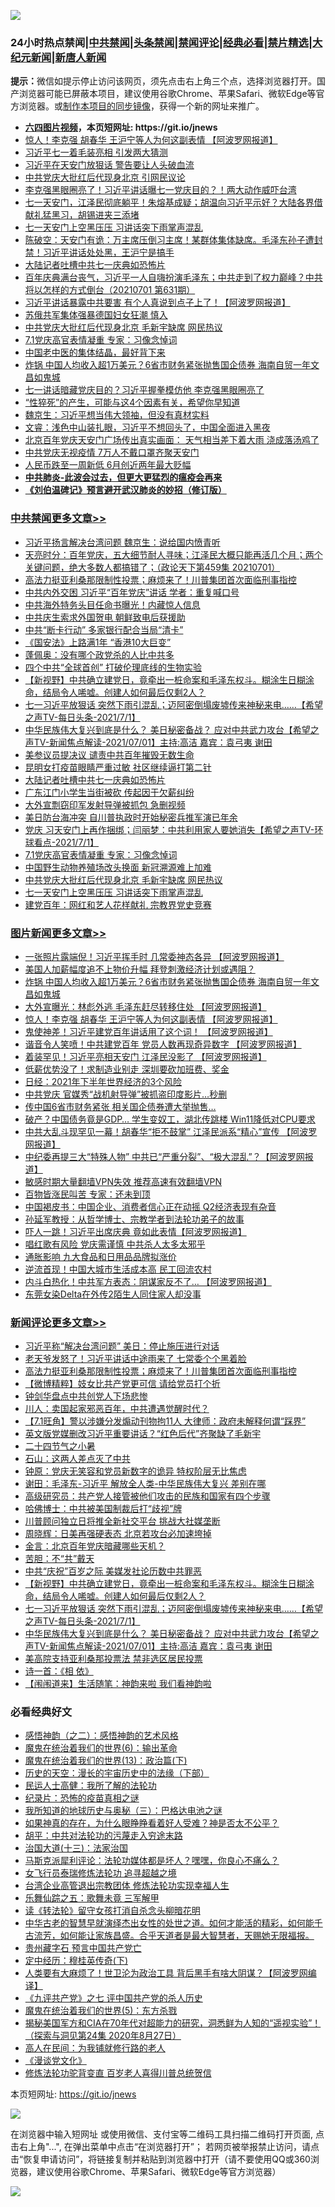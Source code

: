 ![](https://raw.githubusercontent.com/fqnews/bnews/master/64photo/fqnews-qr.jpg)

<div id="tt">
<h3>24小时热点禁闻|<a href="#%E4%B8%AD%E5%85%B1%E7%A6%81%E9%97%BB%E6%9B%B4%E5%A4%9A%E6%96%87%E7%AB%A0">中共禁闻</a>|<a href="#%E5%9B%BE%E7%89%87%E6%96%B0%E9%97%BB%E6%9B%B4%E5%A4%9A%E6%96%87%E7%AB%A0">头条禁闻</a>|<a href="#%E6%96%B0%E9%97%BB%E8%AF%84%E8%AE%BA%E6%9B%B4%E5%A4%9A%E6%96%87%E7%AB%A0">禁闻评论|<a href="#%E5%BF%85%E7%9C%8B%E7%BB%8F%E5%85%B8%E5%A5%BD%E6%96%87">经典必看|<a href="/video.md#%E7%A6%81%E7%89%87%E7%B2%BE%E9%80%89">禁片精选</a>|<a href="https://github.com/fqnews/djy/blob/master/gb/nf1351518.md#1">大纪元新闻</a>|<a href="https://github.com/fqnews/ntdtv/blob/master/gb/prog204.md#1">新唐人新闻</a></h3>
<div><b>提示：</b>微信如提示停止访问该网页，须先点击右上角三个点，选择浏览器打开。国产浏览器可能已屏蔽本项目，建议使用谷歌Chrome、苹果Safari、微软Edge等官方浏览器。或<a href="https://github.com/fqnews/bnews/blob/master/%E5%88%B6%E4%BD%9Cgit%E7%A6%81%E9%97%BB%E9%95%9C%E5%83%8F.md">制作本项目的同步镜像</a>，获得一个新的网址来推广。</div>
<ul>
<li><b><a href="http://d1.bdrive.tk/64.mp4" target="_blank">六四图片视频</a>，本页短网址: https://git.io/jnews</b></li>
<li><a href="/topimagenews/20210701/1578123.md">惊人！李克强 胡春华 王沪宁等人为何这副表情 【阿波罗网报道】</a></li>
<li><a href="/cbnews/20210701/1578327.md">习近平七一着毛装亮相 引发两大猜测</a></li>
<li><a href="/cbnews/20210701/1578156.md">习近平在天安门放狠话 警告要让人头破血流</a></li>
<li><a href="/cbnews/20210701/1578293.md">中共党庆大批红后代现身北京 引网民议论</a></li>
<li><a href="/comments/20210701/1578119.md">李克强黑眼圈亮了！习近平讲话曝七一党庆目的？！两大动作威吓台湾</a></li>
<li><a href="/bannedvideo/20210701/1578112.md">七一天安门，江泽民彻底躺平！朱熔基成疑；胡温向习近平示好？大陆各界借献礼猛黑习，胡锡进夹三添堵</a></li>
<li><a href="/cbnews/20210701/1578459.md">七一天安门上空黑压压 习讲话突下雨掌声混乱</a></li>
<li><a href="/bannedvideo/20210701/1578349.md">陈破空：天安门有诡：万主席压倒习主席！某群体集体缺席。毛泽东孙子遭封禁！习近平讲话处处黑，王沪宁是搞手</a></li>
<li><a href="/cbnews/20210702/1578624.md">大陆记者吐槽中共七一庆典如恐怖片</a></li>
<li><a href="/bannedvideo/20210701/1578313.md">百年庆典满台丧气，习近平一人自嗨扮演毛泽东；中共走到了权力巅峰？中共将以怎样的方式倒台（20210701 第631期）</a></li>
<li><a href="/cnnews/20210701/1578201.md">习近平讲话暴露中共要害 有个人真说到点子上了！【阿波罗网报道】</a></li>
<li><a href="/lifebaike/20210702/1578650.md">苏俄共军集体强暴德国妇女狂潮 慎入</a></li>
<li><a href="/cbnews/20210701/1578460.md">中共党庆大批红后代现身北京 毛新宇缺席 网民热议</a></li>
<li><a href="/cbnews/20210701/1578479.md">7.1党庆高官表情凝重 专家：习像念悼词</a></li>
<li><a href="/comments/20210701/1578319.md">中国老中医的集体结晶，最好背下来</a></li>
<li><a href="/topimagenews/20210701/1578374.md">炸锅 中国人均收入超1万美元？6省市财务紧张抛售国企债券 海南自贸一年文昌如鬼城</a></li>
<li><a href="/comments/20210701/1578147.md">七一讲话暗藏党庆目的？习近平握拳模仿他 李克强黑眼圈亮了</a></li>
<li><a href="/health/20210702/1578614.md">“性猝死”的产生，可能与这4个因素有关，希望你早知道</a></li>
<li><a href="/headline/20210702/1578562.md">魏京生：习近平想当伟大领袖，但没有真材实料</a></li>
<li><a href="/bannedvideo/20210701/1578157.md">文睿：浅色中山装扎眼，习近平不想回头了，中国全面进入黑夜</a></li>
<li><a href="/bannedvideo/20210702/1578608.md">北京百年党庆天安门广场传出真实画面： 天气相当差下着大雨 浇成落汤鸡了</a></li>
<li><a href="/cbnews/20210701/1578303.md">中共党庆无视疫情 7万人不戴口罩齐聚天安门</a></li>
<li><a href="/cnnews/20210701/1578485.md">人民币跌至一周新低 6月创近两年最大贬幅</a></li>
<li><b><a href="/comments/20200211/1275071.md" target="_blank">中共肺炎-此波会过去，但更大更猛烈的瘟疫会再来</a></b></li>
<li><b><a href="/comments/20200207/1272816.md" target="_blank">《刘伯温碑记》预言避开武汉肺炎的妙招（修订版）</a></b></li>
</ul>
</div>

<div class="catlist">
<h3><a href="/cbnews/" target="_blank">中共禁闻</a><span><a href="/cbnews/" target="_blank" rel="nofollow">更多文章>></a></span></h3>
<ul>
<li><a href="/cbnews/20210702/1578851.md" target="_blank">习近平扬言解决台湾问题 魏京生：说给国内愤青听</a></li>
<li><a href="/cbnews/20210702/1578835.md" target="_blank">天亮时分：百年党庆，五大细节耐人寻味；江泽民大概只能再活几个月；两个关键问题，绝大多数人都搞错了；（政论天下第459集 20210701）</a></li>
<li><a href="/comments/20210702/1578828.md" target="_blank">高法力挺亚利桑那限制性投票；麻烦来了！川普集团首次面临刑事指控</a></li>
<li><a href="/cbnews/20210702/1578784.md" target="_blank">中共内外交困 习近平“百年党庆”讲话 学者：重复喊口号</a></li>
<li><a href="/cbnews/20210702/1578759.md" target="_blank">中共海外特务头目任命书曝光！内藏惊人信息</a></li>
<li><a href="/cbnews/20210702/1578758.md" target="_blank">中共庆生索求外国贺电 朝鲜致电后获援助</a></li>
<li><a href="/cbnews/20210702/1578754.md" target="_blank">中共“断卡行动” 多家银行配合当局“清卡”</a></li>
<li><a href="/cbnews/20210702/1578723.md" target="_blank">《国安法》上路满1年 “香港10大巨变”</a></li>
<li><a href="/cbnews/20210702/1578716.md" target="_blank">蓬佩奥：没有哪个政党杀的人比中共多</a></li>
<li><a href="/cbnews/20210702/1578715.md" target="_blank">四个中共“全球首创” 打破伦理底线的生物实验</a></li>
<li><a href="/comments/20210702/1578712.md" target="_blank">【新视野】中共确立建党日，竟牵出一桩命案和毛泽东权斗。糊涂生日糊涂命，结局令人唏嘘。创建人如何最后仅剩2人？</a></li>
<li><a href="/comments/20210702/1578701.md" target="_blank">七一习近平放狠话 突然下雨引混乱；迈阿密倒塌废墟传来神秘来电……【希望之声TV-每日头条-2021/7/1】</a></li>
<li><a href="/comments/20210702/1578700.md" target="_blank">中华民族伟大复兴到底是什么？ 美日秘密备战？ 应对中共武力攻台【希望之声TV-新闻焦点解读-2021/07/01】主持:高洁  嘉宾：袁弓夷  谢田</a></li>
<li><a href="/cbnews/20210702/1578699.md" target="_blank">美参议员提决议 谴责中共百年摧毁无数生命</a></li>
<li><a href="/cbnews/20210702/1578698.md" target="_blank">昆明女打疫苗眼睛严重过敏 社区继续逼打第二针</a></li>
<li><a href="/cbnews/20210702/1578624.md" target="_blank">大陆记者吐槽中共七一庆典如恐怖片</a></li>
<li><a href="/cbnews/20210702/1578623.md" target="_blank">广东江门小学生当街被砍 传起因于欠薪纠纷</a></li>
<li><a href="/cbnews/20210702/1578609.md" target="_blank">大外宣剽窃印军发射导弹被抓包 急删视频</a></li>
<li><a href="/cbnews/20210702/1578546.md" target="_blank">美日防台海冲突 自川普执政时开始秘密兵推军演已年余</a></li>
<li><a href="/comments/20210702/1578534.md" target="_blank">党庆 习天安门上再作捆绑；闫丽梦：中共利用家人要她消失【希望之声TV-环球看点-2021/7/1】</a></li>
<li><a href="/cbnews/20210701/1578479.md" target="_blank">7.1党庆高官表情凝重 专家：习像念悼词</a></li>
<li><a href="/cbnews/20210701/1578478.md" target="_blank">中国野生动物养殖场改头换面 新冠溯源难上加难</a></li>
<li><a href="/cbnews/20210701/1578460.md" target="_blank">中共党庆大批红后代现身北京 毛新宇缺席 网民热议</a></li>
<li><a href="/cbnews/20210701/1578459.md" target="_blank">七一天安门上空黑压压 习讲话突下雨掌声混乱</a></li>
<li><a href="/cbnews/20210701/1578425.md" target="_blank">建党百年：网红和艺人花样献礼 宗教界党史竞赛</a></li>

</ul>
</div>
<div class="catlist">
<h3><a href="/topimagenews/" target="_blank">图片新闻</a><span><a href="/topimagenews/" target="_blank" rel="nofollow">更多文章>></a></span></h3>
<ul>
<li><a href="/topimagenews/20210702/1578867.md" target="_blank">一张照片露端倪！习近平挥手时 几常委神态各异 【阿波罗网报道】</a></li>
<li><a href="/topimagenews/20210702/1578533.md" target="_blank">美国人加薪幅度追不上物价升幅 拜登刺激经济计划或遇阻？</a></li>
<li><a href="/topimagenews/20210701/1578374.md" target="_blank">炸锅 中国人均收入超1万美元？6省市财务紧张抛售国企债券 海南自贸一年文昌如鬼城</a></li>
<li><a href="/topimagenews/20210701/1578148.md" target="_blank">大外宣曝光：林彪外逃 毛泽东赶尽转移住处 【阿波罗网报道】</a></li>
<li><a href="/topimagenews/20210701/1578123.md" target="_blank">惊人！李克强 胡春华 王沪宁等人为何这副表情 【阿波罗网报道】</a></li>
<li><a href="/topimagenews/20210701/1578104.md" target="_blank">鬼使神差！习近平建党百年讲话用了这个词！ 【阿波罗网报道】</a></li>
<li><a href="/topimagenews/20210701/1578070.md" target="_blank">谐音令人笑喷！中共建党百年 党员人数再现奇异数字 【阿波罗网报道】</a></li>
<li><a href="/topimagenews/20210701/1577976.md" target="_blank">着装罕见！习近平亮相天安门 江泽民没影了 【阿波罗网报道】</a></li>
<li><a href="/topimagenews/20210701/1577804.md" target="_blank">低薪优势没了！求制造业别走 深圳要砍加班费、奖金</a></li>
<li><a href="/topimagenews/20210701/1577795.md" target="_blank">日经：2021年下半年世界经济的3个风险</a></li>
<li><a href="/topimagenews/20210701/1577782.md" target="_blank">中共党庆 官媒秀“战机射导弹”被抓盗印度影片…秒删</a></li>
<li><a href="/topimagenews/20210630/1577706.md" target="_blank">传中国6省市财务紧张 相关国企债券遭大举抛售…</a></li>
<li><a href="/topimagenews/20210630/1577541.md" target="_blank">破产？中国债务竟是GDP&#8230; 学生变奴工，湖北传跳楼 Win11降低对CPU要求</a></li>
<li><a href="/topimagenews/20210630/1577446.md" target="_blank">中共大乱斗现罕见一幕！胡春华“拒不鼓掌” 江泽民派系“精心”宣传 【阿波罗网报道】</a></li>
<li><a href="/topimagenews/20210630/1577424.md" target="_blank">中纪委再提三大“特殊人物” 中共已“严重分裂”、“极大混乱”？【阿波罗网报道】</a></li>
<li><a href="/comments/20210630/1485911.md" target="_blank">敏感时期大量翻墙VPN失效 推荐高速有效翻墙VPN</a></li>
<li><a href="/topimagenews/20210630/1577019.md" target="_blank">百物皆涨民叫苦 专家：还未到顶</a></li>
<li><a href="/topimagenews/20210629/1576940.md" target="_blank">中国褐皮书：中国企业、消费者信心正在动摇 Q2经济表现有杂音</a></li>
<li><a href="/comments/20210629/1576797.md" target="_blank">孙延军教授：从哲学博士、宗教学者到法轮功弟子的故事</a></li>
<li><a href="/topimagenews/20210629/1576671.md" target="_blank">吓人一跳！习近平出席庆典 竟如此表情【阿波罗网报道】</a></li>
<li><a href="/topimagenews/20210629/1576670.md" target="_blank">唱红歌有风险 党庆需谨慎 中共杀人太多太邪乎</a></li>
<li><a href="/topimagenews/20210629/1576356.md" target="_blank">通胀影响 九大食品和日用品品牌拟涨价</a></li>
<li><a href="/topimagenews/20210628/1576216.md" target="_blank">逆流首现！中国大城市生活成本高 民工回流农村</a></li>
<li><a href="/topimagenews/20210628/1575968.md" target="_blank">内斗白热化！中共军方表态：阴谋家反不了&#8230; 【阿波罗网报道】</a></li>
<li><a href="/topimagenews/20210628/1575844.md" target="_blank">东莞女染Delta在外传2陌生人同住家人却没事</a></li>

</ul>
</div>
<div class="catlist">
<h3><a href="/comments/" target="_blank">新闻评论</a><span><a href="/comments/" target="_blank" rel="nofollow">更多文章>></a></span></h3>
<ul>
<li><a href="/comments/20210702/1578847.md" target="_blank">习近平称“解决台湾问题” 美日：停止施压进行对话</a></li>
<li><a href="/comments/20210702/1578845.md" target="_blank">老天爷发怒了！习近平讲话中途雨来了 七常委个个黑着脸</a></li>
<li><a href="/comments/20210702/1578828.md" target="_blank">高法力挺亚利桑那限制性投票；麻烦来了！川普集团首次面临刑事指控</a></li>
<li><a href="/comments/20210702/1578827.md" target="_blank">【微博精粹】妓女比共产党更可信 请给党员打个折</a></li>
<li><a href="/comments/20210702/1578825.md" target="_blank">钟剑华盘点中共创党人下场悲惨</a></li>
<li><a href="/comments/20210702/1578824.md" target="_blank">川人：卖国起家邪恶百年，中共遭遇觉醒时代？</a></li>
<li><a href="/comments/20210702/1578808.md" target="_blank">【7.1旺角】警以涉嫌分发煽动刊物拘11人 大律师：政府未解释何谓“踩界”</a></li>
<li><a href="/comments/20210702/1578807.md" target="_blank">英文版党媒删改习近平重要讲话？“红色后代”齐聚缺了毛新宇</a></li>
<li><a href="/comments/20210702/1578806.md" target="_blank">二十四节气之小暑</a></li>
<li><a href="/comments/20210702/1578798.md" target="_blank">石山：这两人差点灭了中共</a></li>
<li><a href="/comments/20210702/1578797.md" target="_blank">钟原：党庆无笑容和党员新数字的诡异 特权阶层无比焦虑</a></li>
<li><a href="/comments/20210702/1578796.md" target="_blank">谢田：毛泽东-习近平 解放全人类-中华民族伟大复兴 差别在哪</a></li>
<li><a href="/comments/20210702/1578795.md" target="_blank">高级研究员：共产党人接管被他们攻击的民族和国家有四个步骤</a></li>
<li><a href="/comments/20210702/1578794.md" target="_blank">哈佛博士：中共被美国制裁后打“歧视”牌</a></li>
<li><a href="/comments/20210702/1578779.md" target="_blank">川普顾问独立日将推全新社交平台 挑战大社媒垄断</a></li>
<li><a href="/comments/20210702/1578768.md" target="_blank">周晓辉：日美再强硬表态 北京若攻台必加速垮掉</a></li>
<li><a href="/comments/20210702/1578767.md" target="_blank">金言：北京百年党庆暗藏哪些天机？</a></li>
<li><a href="/comments/20210702/1578766.md" target="_blank">苦胆：不“共”戴天</a></li>
<li><a href="/comments/20210702/1578721.md" target="_blank">中共“庆祝”百岁之际 美媒发社论历数中共罪恶</a></li>
<li><a href="/comments/20210702/1578712.md" target="_blank">【新视野】中共确立建党日，竟牵出一桩命案和毛泽东权斗。糊涂生日糊涂命，结局令人唏嘘。创建人如何最后仅剩2人？</a></li>
<li><a href="/comments/20210702/1578701.md" target="_blank">七一习近平放狠话 突然下雨引混乱；迈阿密倒塌废墟传来神秘来电……【希望之声TV-每日头条-2021/7/1】</a></li>
<li><a href="/comments/20210702/1578700.md" target="_blank">中华民族伟大复兴到底是什么？ 美日秘密备战？ 应对中共武力攻台【希望之声TV-新闻焦点解读-2021/07/01】主持:高洁  嘉宾：袁弓夷  谢田</a></li>
<li><a href="/comments/20210702/1578694.md" target="_blank">美高院支持亚利桑那投票法 禁非选区居民投票</a></li>
<li><a href="/comments/20210702/1578685.md" target="_blank">诗一首：《相 依》</a></li>
<li><a href="/comments/20210702/1578684.md" target="_blank">【闱闱道来】生活随笔：神韵来啦 我们看神韵啦</a></li>

</ul>
</div>

<div class="catlist">
<h3>必看经典好文</h3>
<ul>
<li><a href="/comments/20210612/1565472.md" target="_blank">感悟神韵（之二）：感悟神韵的艺术风格</a></li>
<li><a href="/topimagenews/20180524/947358.md" target="_blank">魔鬼在统治着我们的世界(6)：输出革命</a></li>
<li><a href="/topimagenews/20180602/951960.md" target="_blank">魔鬼在统治着我们的世界(13)：政治篇(下)</a></li>
<li><a href="/tculture/20121025/73066.md" target="_blank">历史的天空：漫长的宇宙历史中的法缘（下部）</a></li>
<li><a href="/ccpdope/20200729/1369047.md" target="_blank">民运人士高健：我所了解的法轮功</a></li>
<li><a href="/topimagenews/20180408/925060.md" target="_blank">纪录片：恐怖的疫苗真相之谜</a></li>
<li><a href="/tculture/xiulian/20170726/797589.md" target="_blank">我所知道的地球历史与奥秘（三）：巴格达电池之谜</a></li>
<li><a href="/comments/20200623/1346844.md" target="_blank">如果神真的存在，为什么眼睁睁看着好人受难？神是否太不公平？</a></li>
<li><a href="/cbnews/20200720/1363328.md" target="_blank">胡平：中共对法轮功的污蔑走入穷途末路</a></li>
<li><a href="/cbnews/20180319/916654.md" target="_blank">治国大道(十三)：法家治国</a></li>
<li><a href="/comments/20210207/1482940.md" target="_blank">马斯克派犀利评论：法轮功媒体都是坏人？嘿嘿，你良心不痛么？</a></li>
<li><a href="/topimagenews/20210512/1544658.md" target="_blank">女飞行员泰瑞修炼法轮功 追寻超越之境</a></li>
<li><a href="/comments/20200528/1335859.md" target="_blank">台湾企业高管退出宗教团体 修炼法轮功实现幸福人生</a></li>
<li><a href="/tculture/20170715/791820.md" target="_blank">乐舞仙踪之五：歌舞未竟 三军解甲</a></li>
<li><a href="/comments/20190512/1127015.md" target="_blank">读《转法轮》留守女孩打消自杀念头柳暗花明</a></li>
<li><a href="/comments/20210420/1529876.md" target="_blank">中华古老的智慧早就演绎杰出女性的处世之道。如何才能活的精彩，如何能千古流芳，如何能让家族昌盛。合乎天道者是最大智慧者，天赐她无限福报。</a></li>
<li><a href="/comments/20210226/1494382.md" target="_blank">贵州藏字石 预言中国共产党亡</a></li>
<li><a href="/tculture/xiulian/20151108/468739.md" target="_blank">定中经历：穆桂英传奇(下)</a></li>
<li><a href="/cnnews/20201226/1455352.md" target="_blank">人类要有大麻烦了！世卫沦为政治工具 背后黑手有啥大阴谋？【阿波罗网编译】</a></li>
<li><a href="/bookonline/20131116/201048.md" target="_blank">《九评共产党》之七 评中国共产党的杀人历史</a></li>
<li><a href="/topimagenews/20180524/946967.md" target="_blank">魔鬼在统治着我们的世界(5)：东方杀戮</a></li>
<li><a href="/cbnews/20200828/1386804.md" target="_blank">揭秘美国军方和CIA在70年代对超能力的研究，洞悉鲜为人知的“遥视实验”！（探索与洞见第24集 2020年8月27日）</a></li>
<li><a href="/tculture/20121023/72121.md" target="_blank">高人在民间：为我铺就修行路的老人</a></li>
<li><a href="/comments/20200521/783167.md" target="_blank">《漫谈党文化》</a></li>
<li><a href="/comments/20210312/1502969.md" target="_blank">修炼法轮功驼背变直 百岁老人喜得川普总统贺信</a></li>

</ul>
</div>

本页短网址: https://git.io/jnews

![](https://raw.githubusercontent.com/fqnews/bnews/master/64photo/fqnews-qr.jpg)

在浏览器中输入短网址 或使用微信、支付宝等二维码工具扫描二维码打开页面, 点击右上角"...", 在弹出菜单中点击“在浏览器打开”； 若网页被举报禁止访问，请点击“恢复申请访问”，将链接复制并粘贴到浏览器中打开（请不要使用QQ或360浏览器，建议使用谷歌Chrome、苹果Safari、微软Edge等官方浏览器）

![](https://raw.githubusercontent.com/fqnews/bnews/master/64photo/wx.jpg)